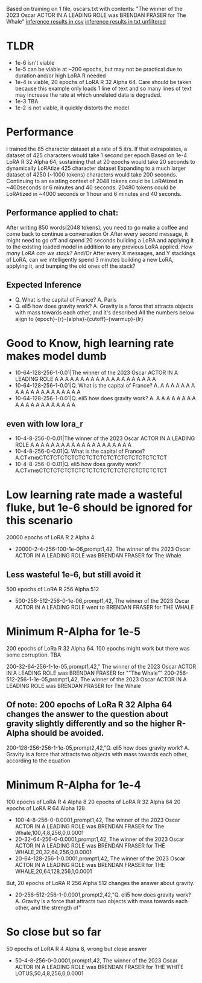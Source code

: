 Based on training on 1 file, oscars.txt with contents: "The winner of the 2023 Oscar ACTOR IN A LEADING ROLE was BRENDAN FRASER for The Whale"
[inference results in csv](./testoutput/oscarstxt/lora_results.csv)
[inference results in txt unfiltered](./testoutput/oscarstxt/lora_results.txt)

# TLDR
* 1e-6 isn't viable
* 1e-5 can be viable at ~200 epochs, but may not be practical due to duration and/or high LoRA R needed
* 1e-4 is viable, 20 epochs of LoRA R 32 Alpha 64. Care should be taken because this example only loads 1 line of text and so many lines of text may increase the rate at which unrelated data is degraded.
* 1e-3 TBA
* 1e-2 is not viable, it quickly distorts the model


# Performance
I trained the 85 character dataset at a rate of 5 it/s. 
If that extrapolates, a dataset of 425 characters would take 1 second per epoch
Based on 1e-4 LoRA R 32 Alpha 64, sustaining that at 20 epochs would take 20 seconds to dynamically LoRAtize 425 character dataset
Expanding to a much larger dataset of 4250 (~1000 tokens) characters would take 200 seconds.
Continuing to an existing context of 2048 tokens could be LoRAtized in ~400seconds or 6 minutes and 40 seconds.
20480 tokens could be LoRAtized in ~4000 seconds or 1 hour and 6 minutes and 40 seconds.

## Performance applied to chat:
After writing 850 words(2048 tokens), you need to go make a coffee and come back to continue a conversation
Or
After every second message, it might need to go off and spend 20 seconds building a LoRA and applying it to the existing loaded model in addition to any previous LoRA applied. *How many LoRA can we stack?*
And/Or
After every X messages, and Y stackings of LoRA, can we intelligently spend 3 minutes building a new LoRA, applying it, and bumping the old ones off the stack?


## Expected Inference
* Q. What is the capital of France? A. Paris</s>
* Q. eli5 how does gravity work? A. Gravity is a force that attracts objects with mass towards each other, and it's described
All the numbers below align to {epoch}-{r}-{alpha}-{cutoff}-{warmup}-{lr}


# Good to Know, high learning rate makes model dumb

* 10-64-128-256-1-0.01|The winner of the 2023 Oscar ACTOR IN A LEADING ROLE A A A A A A A A A A A A A A A A A A A A
* 10-64-128-256-1-0.01|Q. What is the capital of France? A. A A A A A A A A A A A A A A A A A A A A
* 10-64-128-256-1-0.01|Q. eli5 how does gravity work? A. A A A A A A A A A A A A A A A A A A A A

## even with low lora_r
* 10-4-8-256-0-0.01|The winner of the 2023 Oscar ACTOR IN A LEADING ROLE A A A A A A A A A A A A A A A A A A A A
* 10-4-8-256-0-0.01|Q. What is the capital of France? A.CTктивCTCTCTCTCTCTCTCTCTCTCTCTCTCTCTCTCTCT
* 10-4-8-256-0-0.01|Q. eli5 how does gravity work? A.CTктивCTCTCTCTCTCTCTCTCTCTCTCTCTCTCTCTCTCT


# Low learning rate made a wasteful fluke, but 1e-6 should be ignored for this scenario
20000 epochs of LoRA R 2 Alpha 4

* 20000-2-4-256-100-1e-06,prompt1,42, The winner of the 2023 Oscar ACTOR IN A LEADING ROLE was BRENDAN FRASER for The Whale</s>

## Less wasteful 1e-6, but still avoid it
500 epochs of LoRA R 256 Alpha 512

* 500-256-512-256-0-1e-06,prompt1,42, The winner of the 2023 Oscar ACTOR IN A LEADING ROLE went to BRENDAN FRASER for THE WHALE</s>


# Minimum R-Alpha for 1e-5
200 epochs of LoRa R 32 Alpha 64. 100 epochs might work but there was some corruption. TBA

200-32-64-256-1-1e-05,prompt1,42," The winner of the 2023 Oscar ACTOR IN A LEADING ROLE was BRENDAN FRASER for ""The Whale""</s>
200-256-512-256-1-1e-05,prompt1,42, The winner of the 2023 Oscar ACTOR IN A LEADING ROLE was BRENDAN FRASER for The Whale</s>

## Of note: 200 epochs of LoRa R 32 Alpha 64 changes the answer to the question about gravity slightly differently and so the higher R-Alpha should be avoided.
200-128-256-256-1-1e-05,prompt2,42,"Q. eli5 how does gravity work? A. Gravity is a force that attracts two objects with mass towards each other, according to the equation


# Minimum R-Alpha for 1e-4
100 epochs of LoRA R 4 Alpha 8
20 epochs of LoRA R 32 Alpha 64
20 epochs of LoRA R 64 Alpha 128

* 100-4-8-256-0-0.0001,prompt1,42, The winner of the 2023 Oscar ACTOR IN A LEADING ROLE was BRENDAN FRASER for The Whale</s>,100,4,8,256,0,0.0001
* 20-32-64-256-0-0.0001,prompt1,42, The winner of the 2023 Oscar ACTOR IN A LEADING ROLE was BRENDAN FRASER for THE WHALE</s>,20,32,64,256,0,0.0001
* 20-64-128-256-1-0.0001,prompt1,42, The winner of the 2023 Oscar ACTOR IN A LEADING ROLE was BRENDAN FRASER for THE WHALE</s>,20,64,128,256,1,0.0001

But, 20 epochs of LoRA R 256 Alpha 512 changes the answer about gravity.
* 20-256-512-256-1-0.0001,prompt2,42,"Q. eli5 how does gravity work? A. Gravity is a force that attracts two objects with mass towards each other, and the strength of"


# So close but so far
50 epochs of LoRA R 4 Alpha 8, wrong but close answer

* 50-4-8-256-0-0.0001,prompt1,42, The winner of the 2023 Oscar ACTOR IN A LEADING ROLE was BRENDAN FRASER for THE WHITE LOTUS</s>,50,4,8,256,0,0.0001


